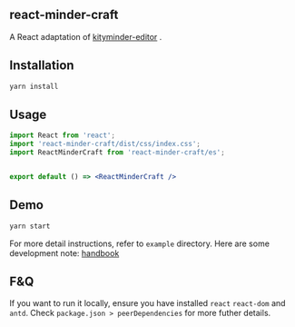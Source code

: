 ## react-minder-craft 
A React adaptation of  [kityminder-editor](https://github.com/fex-team/kityminder-editor) .

## Installation

```bash
yarn install
```

## Usage
```jsx
import React from 'react';
import 'react-minder-craft/dist/css/index.css';
import ReactMinderCraft from 'react-minder-craft/es';


export default () => <ReactMinderCraft />
```

## Demo

```bash
yarn start
```

For more detail instructions, refer to `example` directory. Here are some development note: [handbook](https://github.com/dongggcom/react-minder-craft/doc/handbook.md)


## F&Q

If you want to run it locally, ensure you have installed `react` `react-dom` and `antd`. Check `package.json > peerDependencies` for more futher details.